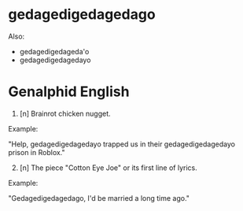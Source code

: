 # gedagedigedagedago

Also:
* gedagedigedageda'o
* gedagedigedagedayo

# Genalphid English

1. [n] Brainrot chicken nugget.

Example:

"Help, gedagedigedagedayo trapped us in their gedagedigedagedayo prison in Roblox."

2. [n] The piece "Cotton Eye Joe" or its first line of lyrics.

Example:

"Gedagedigedagedago, I'd be married a long time ago."
